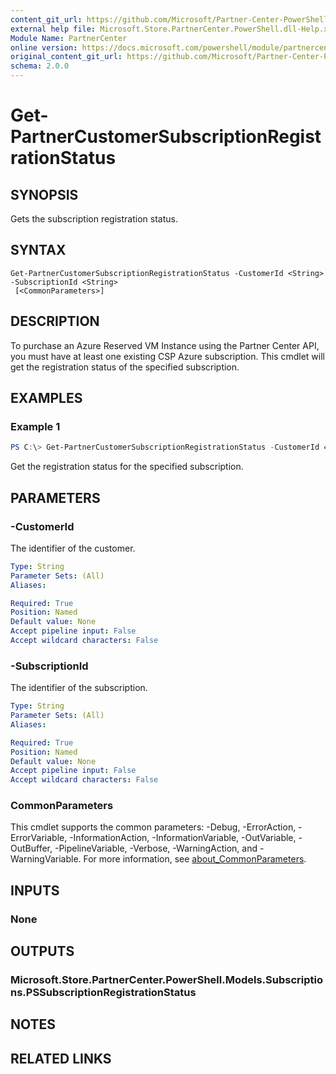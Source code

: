 ```yaml
---
content_git_url: https://github.com/Microsoft/Partner-Center-PowerShell/blob/master/docs/help/Get-PartnerCustomerSubscriptionRegistrationStatus.md
external help file: Microsoft.Store.PartnerCenter.PowerShell.dll-Help.xml
Module Name: PartnerCenter
online version: https://docs.microsoft.com/powershell/module/partnercenter/Get-PartnerCustomerSubscriptionRegistrationStatus
original_content_git_url: https://github.com/Microsoft/Partner-Center-PowerShell/blob/master/docs/help/Get-PartnerCustomerSubscriptionRegistrationStatus.md
schema: 2.0.0
---
```


# Get-PartnerCustomerSubscriptionRegistrationStatus

## SYNOPSIS
Gets the subscription registration status.

## SYNTAX

```
Get-PartnerCustomerSubscriptionRegistrationStatus -CustomerId <String> -SubscriptionId <String>
 [<CommonParameters>]
```

## DESCRIPTION
To purchase an Azure Reserved VM Instance using the Partner Center API, you must have at least one existing CSP Azure subscription. This cmdlet will get the registration status of the specified subscription.

## EXAMPLES

### Example 1
```powershell
PS C:\> Get-PartnerCustomerSubscriptionRegistrationStatus -CustomerId 46a62ece-10ad-42e5-b3f1-b2ed53e6fc08 -SubscriptionId 9fccd1b5-ffc4-4e63-ba13-4689776c020e
```

Get the registration status for the specified subscription.

## PARAMETERS

### -CustomerId
The identifier of the customer.

```yaml
Type: String
Parameter Sets: (All)
Aliases:

Required: True
Position: Named
Default value: None
Accept pipeline input: False
Accept wildcard characters: False
```

### -SubscriptionId
The identifier of the subscription.

```yaml
Type: String
Parameter Sets: (All)
Aliases:

Required: True
Position: Named
Default value: None
Accept pipeline input: False
Accept wildcard characters: False
```

### CommonParameters
This cmdlet supports the common parameters: -Debug, -ErrorAction, -ErrorVariable, -InformationAction, -InformationVariable, -OutVariable, -OutBuffer, -PipelineVariable, -Verbose, -WarningAction, and -WarningVariable. For more information, see [about_CommonParameters](http://go.microsoft.com/fwlink/?LinkID=113216).

## INPUTS

### None

## OUTPUTS

### Microsoft.Store.PartnerCenter.PowerShell.Models.Subscriptions.PSSubscriptionRegistrationStatus

## NOTES

## RELATED LINKS
